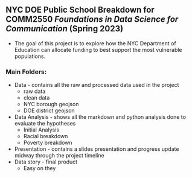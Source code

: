 ## NYC DOE Public School Breakdown for COMM2550 _Foundations in Data Science for Communication_ (Spring 2023)

* The goal of this project is to explore how the NYC Department of Education can allocate funding to best support the most vulnerable populations. 

### Main Folders:
* Data - contains all the raw and processed data used in the project
     * raw data
     * clean data
     * NYC borough geojson
     * DOE district geojson
* Data Analysis - shows all the markdown and python analysis done to evaluate the hypotheses 
    * Initial Analysis
    * Racial breakdown
    * Poverty breakdown
* Presentation - contains a slides presentation and progress update midway through the project timeline
* Data story - final product
    * Easy on they

